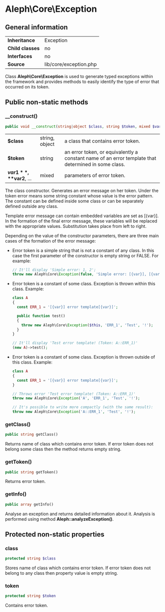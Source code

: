 # Aleph\Core\Exception #

## General information ##

|||
| --- | --- |
| **Inheritance** | Exception |
| **Child classes** | no |
| **Interfaces** | no |
| **Source** | lib/core/exception.php |

Class **Aleph\Core\Exception** is used to generate typed exceptions within the framework and provides methods to easily identify the type of error that occurred on its token.

## Public non-static methods ##

### **__construct()**

```php
public void __construct(string|object $class, string $token, mixed $var1, mixed $var2, ... )
```

||||
| --- | --- | --- |
| **$class** | string, object | a class that contains error token. |
| **$token** | string | an error token, or equivalently a constant name of an error template that determined in some class. |
| **$var1**, **$var2**, ... | mixed | parameters of error token. |

The class constructor. Generates an error message on her token. Under the token error means some string constant whose value is the error pattern. The constant can be defined inside some class or can be separately defined outside any class.

Template error message can contain embedded variables are set as [{var}]. In the formation of the final error message, these variables will be replaced with the appropriate values​​. Substitution takes place from left to right.

Depending on the value of the constructor parameters, there are three main cases of the formation of the error message:
- Error token is a simple string that is not a constant of any class. In this case the first parameter of the constructor is empty string or FALSE. For example:

    ```php
    // It'll display 'Simple error: 1, 2';
    throw new Aleph\Core\Exception(false, 'Simple error: [{var}], [{var}]', 1, 2);
    ```
-   Error token is a constant of some class. Exception is thrown within this class. Example:
    ```php
    class A
    {
      const ERR_1 = '[{var}] error template[{var}]';

      public function test()
      {
        throw new Aleph\Core\Exception($this, 'ERR_1', 'Test', '!');
      }
    }

    // It'll display 'Test error template! (Token: A::ERR_1)'
    (new A)->test();
    ```
-   Error token is a constant of some class. Exception is thrown outside of this class. Example:
    ```php
    class A
    {
      const ERR_1 = '[{var}] error template[{var}]';
    }

    // Throws error 'Test error template! (Token: A::ERR_1)'
    throw new Aleph\Core\Exception('A', 'ERR_1', 'Test', '!');

    // It's possible to write more compactly (with the same result):
    throw new Aleph\Core\Exception('A::ERR_1', 'Test', '!');
    ```

### **getClass()**

```php
public string getClass()
```

Returns name of class which contains error token. If error token does not belong some class then the method returns empty string.

### **getToken()**

```php
public string getToken()
```

Returns error token.

### **getInfo()**

```php
public array getInfo()
```

Analyse an exception and returns detailed information about it. Analysis is performed using method **Aleph::analyzeException()**.

## Protected non-static properties ##

### **class**

```php
protected string $class
```

Stores name of class which contains error token. If error token does not belong to any class then property value is empty string.

### **token**

```php
protected string $token
```

Contains error token.